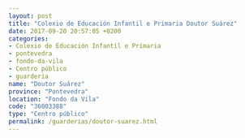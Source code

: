 ```yaml
---
layout: post
title: "Colexio de Educación Infantil e Primaria Doutor Suárez"
date: 2017-09-20 20:57:05 +0200
categories:
- Colexio de Educación Infantil e Primaria
- pontevedra
- fondo-da-vila
- Centro público
- guarderia
name: "Doutor Suárez"
province: "Pontevedra"
location: "Fondo da Vila"
code: "36003388"
type: "Centro público"
permalink: /guarderias/doutor-suarez.html
---
```

